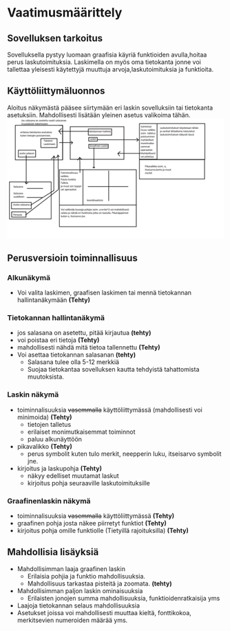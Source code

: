# Vaatimusmäärittely


## Sovelluksen tarkoitus
Sovelluksella pystyy luomaan graafisia käyriä funktioiden avulla,hoitaa perus laskutoimituksia. Laskimella on myös oma tietokanta  jonne voi tallettaa yleisesti käytettyjä muuttuja arvoja,laskutoimituksia ja funktioita.



## Käyttöliittymäluonnos
Aloitus näkymästä pääsee siirtymään eri laskin sovelluksiin tai tietokanta asetuksiin. Mahdollisesti lisätään yleinen asetus valikoima tähän. 
<img src="https://raw.githubusercontent.com/JaakkoRE/ot-harjoitustyo/master/Laskin%20Sovellus/Dokumentaatio/Kaavio.png" width="1000">

## Perusversioin toiminnallisuus
### Alkunäkymä 
- Voi valita laskimen, graafisen laskimen tai mennä tietokannan hallintanäkymään **(Tehty)**
 ### Tietokannan hallintanäkymä
- jos salasana on asetettu, pitää kirjautua **(tehty)**
- voi poistaa eri tietoja **(Tehty)**
- mahdollisesti nähdä mitä tietoa tallennettu **(Tehty)**
- Voi asettaa tietokannan salasanan **(tehty)**
  - Salasana tulee olla 5-12 merkkiä
  - Suojaa tietokantaa sovelluksen kautta tehdyistä tahattomista muutoksista.

### Laskin näkymä
- toiminnalisuuksia <s>vasemmalla</s> käyttöliittymässä (mahdollisesti voi minimoida) **(Tehty)**
  - tietojen talletus 
  - erilaiset monimutkaisemmat toiminnot
  - paluu alkunäyttöön
- pikavalikko **(Tehty)**
  - perus symbolit kuten tulo merkit, neepperin luku, itseisarvo symbolit jne.
- kirjoitus ja laskupohja **(Tehty)**
  - näkyy edelliset muutamat laskut
  - kirjoitus pohja seuraaville laskutoimituksille
### Graafinenlaskin näkymä 
- toiminnalisuuksia <s>vasemmalla</s> käyttöliittymässä **(Tehty)**
- graafinen pohja josta näkee piirretyt funktiot **(Tehty)**
- kirjoitus pohja omille funktiolle (Tietyillä rajoituksilla) **(Tehty)**

## Mahdollisia lisäyksiä
- Mahdollisimman laaja graafinen laskin  
  - Erilaisia pohjia ja funktio mahdollisuuksia.
  - Mahdollisuus tarkastaa pisteitä ja zoomata. **(tehty)**
- Mahdollisimman paljon laskin ominaisuuksia
  - Erilaisten jonojen summa mahdollisuuksia, funktioidenratkaisija yms 
- Laajoja tietokannan selaus mahdollisuuksia
- Asetukset joissa voi mahdollisesti muuttaa kieltä, fonttikokoa, merkitsevien numeroiden määrää yms.


 
